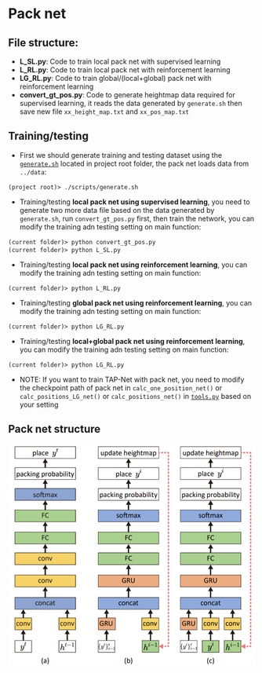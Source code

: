 # Pack net

## File structure:
    
* **L_SL.py**: Code to train local pack net with supervised learning
* **L_RL.py**: Code to train local pack net with reinforcement learning
* **LG_RL.py**: Code to train global/(local+global) pack net with reinforcement learning
* **convert_gt_pos.py**: Code to generate heightmap data required for supervised learning, it reads the data generated by `generate.sh` then save new file `xx_height_map.txt` and `xx_pos_map.txt`

## Training/testing
* First we should generate training and testing dataset using the [`generate.sh`](../scripts/generate.sh) located in project root folder, the pack net loads data from `../data`:
```
(project root)> ./scripts/generate.sh
```
* Training/testing **local pack net using supervised learning**, you need to generate two more data file based on the data generated by `generate.sh`, run `convert_gt_pos.py` first, then train the network, you can modify the training adn testing setting on main function:
```
(current folder)> python convert_gt_pos.py
(current folder)> python L_SL.py
```
* Training/testing **local pack net using reinforcement learning**, you can modify the training adn testing setting on main function:
```
(current folder)> python L_RL.py
```
* Training/testing **global pack net using reinforcement learning**, you can modify the training adn testing setting on main function:
```
(current folder)> python LG_RL.py
```
* Training/testing **local+global pack net using reinforcement learning**, you can modify the training adn testing setting on main function:
```
(current folder)> python LG_RL.py
```
* NOTE: If you want to train TAP-Net with pack net, you need to modify the checkpoint path of pack net in `calc_one_position_net()` or `calc_positions_LG_net()` or `calc_positions_net()` in [`tools.py`](../tools.py) based on your setting

## Pack net structure
![pack net structure, (a) local pnet, (b)global pnet, (c)local+global pnet](./source/pnet.png)
